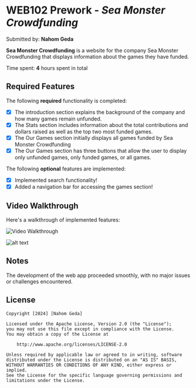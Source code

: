 # WEB102 Prework - *Sea Monster Crowdfunding*

Submitted by: **Nahom Geda**

**Sea Monster Crowdfunding** is a website for the company Sea Monster Crowdfunding that displays information about the games they have funded.

Time spent: **4** hours spent in total

## Required Features

The following **required** functionality is completed:

* [x] The introduction section explains the background of the company and how many games remain unfunded.
* [x] The Stats section includes information about the total contributions and dollars raised as well as the top two most funded games.
* [x] The Our Games section initially displays all games funded by Sea Monster Crowdfunding
* [x] The Our Games section has three buttons that allow the user to display only unfunded games, only funded games, or all games.

The following **optional** features are implemented:

* [x] Implemented search functionality!
* [x] Added a navigation bar for accessing the games section!

## Video Walkthrough

Here's a walkthrough of implemented features:

<img title='Video Walkthrough' width='' alt='Video Walkthrough' />

![alt text](web102_prework_GIF.gif)

## Notes

The development of the web app proceeded smoothly, with no major issues or challenges encountered.

## License

    Copyright [2024] [Nahom Geda]

    Licensed under the Apache License, Version 2.0 (the "License");
    you may not use this file except in compliance with the License.
    You may obtain a copy of the License at

        http://www.apache.org/licenses/LICENSE-2.0

    Unless required by applicable law or agreed to in writing, software
    distributed under the License is distributed on an "AS IS" BASIS,
    WITHOUT WARRANTIES OR CONDITIONS OF ANY KIND, either express or implied.
    See the License for the specific language governing permissions and
    limitations under the License.
